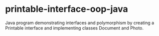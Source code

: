 # printable-interface-oop-java
Java program demonstrating interfaces and polymorphism by creating a Printable interface and implementing classes Document and Photo.
